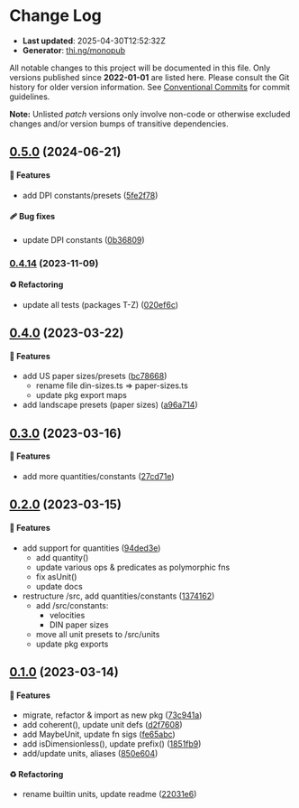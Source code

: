 # Change Log

- **Last updated**: 2025-04-30T12:52:32Z
- **Generator**: [thi.ng/monopub](https://thi.ng/monopub)

All notable changes to this project will be documented in this file.
Only versions published since **2022-01-01** are listed here.
Please consult the Git history for older version information.
See [Conventional Commits](https://conventionalcommits.org/) for commit guidelines.

**Note:** Unlisted _patch_ versions only involve non-code or otherwise excluded changes
and/or version bumps of transitive dependencies.

## [0.5.0](https://github.com/thi-ng/umbrella/tree/@thi.ng/units@0.5.0) (2024-06-21)

#### 🚀 Features

- add DPI constants/presets ([5fe2f78](https://github.com/thi-ng/umbrella/commit/5fe2f78))

#### 🩹 Bug fixes

- update DPI constants ([0b36809](https://github.com/thi-ng/umbrella/commit/0b36809))

### [0.4.14](https://github.com/thi-ng/umbrella/tree/@thi.ng/units@0.4.14) (2023-11-09)

#### ♻️ Refactoring

- update all tests (packages T-Z) ([020ef6c](https://github.com/thi-ng/umbrella/commit/020ef6c))

## [0.4.0](https://github.com/thi-ng/umbrella/tree/@thi.ng/units@0.4.0) (2023-03-22)

#### 🚀 Features

- add US paper sizes/presets ([bc78668](https://github.com/thi-ng/umbrella/commit/bc78668))
  - rename file din-sizes.ts => paper-sizes.ts
  - update pkg export maps
- add landscape presets (paper sizes) ([a96a714](https://github.com/thi-ng/umbrella/commit/a96a714))

## [0.3.0](https://github.com/thi-ng/umbrella/tree/@thi.ng/units@0.3.0) (2023-03-16)

#### 🚀 Features

- add more quantities/constants ([27cd71e](https://github.com/thi-ng/umbrella/commit/27cd71e))

## [0.2.0](https://github.com/thi-ng/umbrella/tree/@thi.ng/units@0.2.0) (2023-03-15)

#### 🚀 Features

- add support for quantities ([94ded3e](https://github.com/thi-ng/umbrella/commit/94ded3e))
  - add quantity()
  - update various ops & predicates as polymorphic fns
  - fix asUnit()
  - update docs
- restructure /src, add quantities/constants ([1374162](https://github.com/thi-ng/umbrella/commit/1374162))
  - add /src/constants:
    - velocities
    - DIN paper sizes
  - move all unit presets to /src/units
  - update pkg exports

## [0.1.0](https://github.com/thi-ng/umbrella/tree/@thi.ng/units@0.1.0) (2023-03-14)

#### 🚀 Features

- migrate, refactor & import as new pkg ([73c941a](https://github.com/thi-ng/umbrella/commit/73c941a))
- add coherent(), update unit defs ([d2f7608](https://github.com/thi-ng/umbrella/commit/d2f7608))
- add MaybeUnit, update fn sigs ([fe65abc](https://github.com/thi-ng/umbrella/commit/fe65abc))
- add isDimensionless(), update prefix() ([1851fb9](https://github.com/thi-ng/umbrella/commit/1851fb9))
- add/update units, aliases ([850e604](https://github.com/thi-ng/umbrella/commit/850e604))

#### ♻️ Refactoring

- rename builtin units, update readme ([22031e6](https://github.com/thi-ng/umbrella/commit/22031e6))
